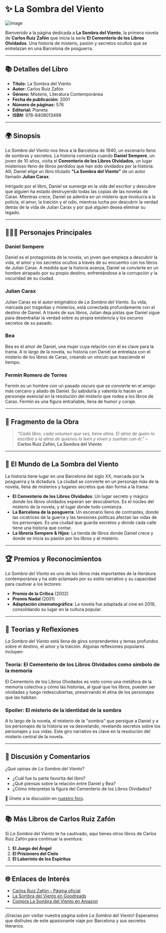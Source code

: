 # ✨ **La Sombra del Viento**  
![image](https://github.com/user-attachments/assets/9ea52051-79f4-4e28-9876-720398d77ab4)

Bienvenido a la página dedicada a **La Sombra del Viento**, la primera novela de **Carlos Ruiz Zafón** que inicia la serie **El Cementerio de los Libros Olvidados**. Una historia de misterio, pasión y secretos ocultos que se entrelazan en una Barcelona de posguerra.

---

## 📚 **Detalles del Libro**  
- **Título:** La Sombra del Viento  
- **Autor:** Carlos Ruiz Zafón  
- **Género:** Misterio, Literatura Contemporánea  
- **Fecha de publicación:** 2001  
- **Número de páginas:** 576  
- **Editorial:** Planeta  
- **ISBN:** 978-8408013498  

---

## 🌍 **Sinopsis**  
*La Sombra del Viento* nos lleva a la Barcelona de 1940, un escenario lleno de sombras y secretos. La historia comienza cuando **Daniel Sempere**, un joven de 10 años, visita el **Cementerio de los Libros Olvidados**, un lugar misterioso lleno de libros perdidos que han sido olvidados por la historia. Allí, Daniel elige un libro titulado **"La Sombra del Viento"** de un autor llamado **Julian Carax**.

Intrigado por el libro, Daniel se sumerge en la vida del escritor y descubre que alguien ha estado destruyendo todas las copias de las novelas de Carax. Mientras crece, Daniel se adentra en un misterio que involucra a la policía, el amor, la traición y el odio, mientras lucha por descubrir la verdad detrás de la vida de Julian Carax y por qué alguien desea eliminar su legado.

---

## 🧑‍🤝‍🧑 **Personajes Principales**

### **Daniel Sempere**  
Daniel es el protagonista de la novela, un joven que empieza a descubrir la vida, el amor y los secretos ocultos a través de su encuentro con los libros de Julian Carax. A medida que la historia avanza, Daniel se convierte en un hombre atrapado por su propio destino, enfrentándose a la corrupción y la oscuridad de su ciudad.

### **Julian Carax**  
Julian Carax es el autor enigmático de *La Sombra del Viento*. Su vida, marcada por tragedias y misterios, está conectada profundamente con el destino de Daniel. A través de sus libros, Julian deja pistas que Daniel sigue para desentrañar la verdad sobre su propia existencia y los oscuros secretos de su pasado.

### **Bea**  
Bea es el amor de Daniel, una mujer cuya relación con él es clave para la trama. A lo largo de la novela, su historia con Daniel se entrelaza con el misterio de los libros de Carax, creando un vínculo que trasciende el tiempo.

### **Fermín Romero de Torres**  
Fermín es un hombre con un pasado oscuro que se convierte en el amigo más cercano y aliado de Daniel. Su sabiduría y valentía lo hacen un personaje esencial en la resolución del misterio que rodea a los libros de Carax. Fermín es una figura entrañable, llena de humor y coraje.

---

## 📖 **Fragmento de la Obra**  
> *“Cada libro, cada volumen que ves, tiene alma. El alma de quien lo escribió y la alma de quienes lo leen y viven y sueñan con él.”* – **Carlos Ruiz Zafón, La Sombra del Viento**

---

## 🏰 **El Mundo de La Sombra del Viento**  
La historia tiene lugar en una Barcelona del siglo XX, marcada por la posguerra y la dictadura. La ciudad se convierte en un personaje más de la novela, llena de misterios y lugares secretos que dan forma a la trama:

- **El Cementerio de los Libros Olvidados**: Un lugar secreto y mágico donde los libros olvidados esperan ser descubiertos. Es el núcleo del misterio de la novela, y el lugar donde todo comienza.
- **La Barcelona de la posguerra**: Un escenario lleno de contrastes, donde las cicatrices de la guerra y las tensiones políticas afectan las vidas de los personajes. Es una ciudad que guarda secretos y donde cada calle tiene una historia que contar.
- **La librería Sempere & Hijos**: La tienda de libros donde Daniel crece y donde se inicia su pasión por los libros y el misterio.

---

## 🏆 **Premios y Reconocimientos**  
*La Sombra del Viento* es uno de los libros más importantes de la literatura contemporánea y ha sido aclamado por su estilo narrativo y su capacidad para cautivar a los lectores:

- **Premio de la Crítica** (2002)  
- **Premio Nadal** (2001)  
- **Adaptación cinematográfica**: La novela fue adaptada al cine en 2019, consolidando su lugar en la cultura popular.

---

## 💭 **Teorías y Reflexiones**  
*La Sombra del Viento* está llena de giros sorprendentes y temas profundos sobre el destino, el amor y la traición. Algunas reflexiones populares incluyen:

### **Teoría: El Cementerio de los Libros Olvidados como símbolo de la memoria**  
El Cementerio de los Libros Olvidados es visto como una metáfora de la memoria colectiva y cómo las historias, al igual que los libros, pueden ser olvidadas y luego redescubiertas, preservando el alma de los personajes que las habitan.

### **Spoiler: El misterio de la identidad de la sombra**  
A lo largo de la novela, el misterio de la "sombra" que persigue a Daniel y a los personajes de la historia se va desvelando, revelando secretos sobre los personajes y sus vidas. Este giro narrativo es clave en la resolución del misterio central de la novela.

---

## 💬 **Discusión y Comentarios**  
¿Qué opinas de *La Sombra del Viento*?  
- ¿Cuál fue tu parte favorita del libro?  
- ¿Qué piensas sobre la relación entre Daniel y Bea?  
- ¿Cómo interpretas la figura del Cementerio de los Libros Olvidados?

🔗 Únete a la discusión en [nuestro foro](https://github.com/savamidev/BookTrack/tree/2b946b63e43cb0260d074543c65a7f8b5dca1d89/Comunidad/Foro).

---

## 📚 **Más Libros de Carlos Ruiz Zafón**  
Si *La Sombra del Viento* te ha cautivado, aquí tienes otros libros de Carlos Ruiz Zafón para continuar la aventura:

1. **El Juego del Ángel**  
2. **El Prisionero del Cielo**  
3. **El Laberinto de los Espíritus**

---

## 🌐 **Enlaces de Interés**  
- [Carlos Ruiz Zafón - Página oficial](https://www.carlosruizzafon.es)  
- [La Sombra del Viento en Goodreads](https://www.goodreads.com/book/show/34828.La_Sombra_del_Viento)  
- [Compra La Sombra del Viento en Amazon](https://www.amazon.com/dp/8408013498)

---

¡Gracias por visitar nuestra página sobre *La Sombra del Viento*! Esperamos que disfrutes de este apasionante viaje por Barcelona y sus secretos literarios.
